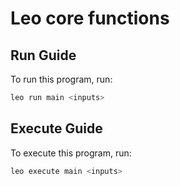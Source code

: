 # Leo core functions

## Run Guide

To run this program, run:
```bash
leo run main <inputs>
```

## Execute Guide

To execute this program, run:
```bash
leo execute main <inputs>
```
